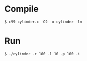# Compile

```
$ c99 cylinder.c -O2 -o cylinder -lm
```

# Run

```
$ ./cylinder -r 100 -l 10 -p 100 -i
```
